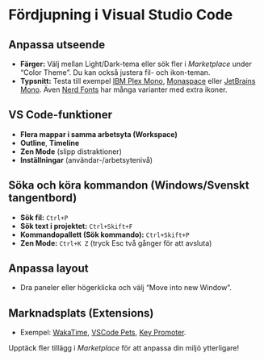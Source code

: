 # Fördjupning i Visual Studio Code

## Anpassa utseende

- **Färger:** Välj mellan Light/Dark-tema eller sök fler i _Marketplace_ under “Color Theme”. Du kan också justera fil- och ikon-teman.
- **Typsnitt:** Testa till exempel [IBM Plex Mono](https://fonts.google.com/specimen/IBM+Plex+Mono?query=ibm+plex+mono), [Monaspace](https://monaspace.githubnext.com/) eller [JetBrains Mono](https://www.jetbrains.com/lp/mono/). Även [Nerd Fonts](https://www.nerdfonts.com/font-downloads) har många varianter med extra ikoner.

## VS Code-funktioner

- **Flera mappar i samma arbetsyta (Workspace)**
- **Outline**, **Timeline**
- **Zen Mode** (slipp distraktioner)
- **Inställningar** (användar-/arbetsytenivå)

## Söka och köra kommandon (Windows/Svenskt tangentbord)

- **Sök fil:** `Ctrl+P`
- **Sök text i projektet:** `Ctrl+Skift+F`
- **Kommandopallett (Sök kommando):** `Ctrl+Skift+P`
- **Zen Mode:** `Ctrl+K Z` (tryck Esc två gånger för att avsluta)

## Anpassa layout

- Dra paneler eller högerklicka och välj “Move into new Window”.

## Marknadsplats (Extensions)

- Exempel: [WakaTime](https://marketplace.visualstudio.com/items?itemName=WakaTime.vscode-wakatime), [VSCode Pets](https://marketplace.visualstudio.com/items?itemName=tonybaloney.vscode-pets), [Key Promoter](https://marketplace.visualstudio.com/items?itemName=donebd.vscode-keypromoter).

Upptäck fler tillägg i _Marketplace_ för att anpassa din miljö ytterligare!
